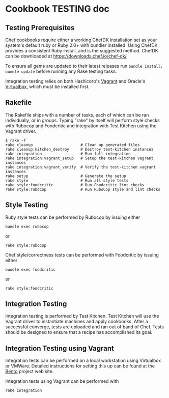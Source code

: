 Cookbook TESTING doc
====================

Testing Prerequisites
---------------------
Chef cookbooks require either a working ChefDK installation set as your system's default ruby or Ruby 2.0+ with bundler installed. Using ChefDK provides a consistent Ruby install, and is the suggested method. ChefDK can be downloaded at https://downloads.chef.io/chef-dk/

To ensure all gems are updated to their latest releases run `bundle install; bundle update` before running any Rake testing tasks.

Integration testing relies on both Hashicorp's [Vagrant](https://www.vagrantup.com/downloads.html) and Oracle's [Virtualbox](https://www.virtualbox.org/wiki/Downloads), which must be installed first.

Rakefile
--------
The Rakefile ships with a number of tasks, each of which can be ran
individually, or in groups. Typing "rake" by itself will perform style
checks with Rubocop and Foodcritic and integration with Test Kitchen
using the Vagrant driver.

```
$ rake -T
rake cleanup                     # Clean up generated files
rake cleanup:kitchen_destroy     # Destroy test-kitchen instances
rake integration                 # Run full integration
rake integration:vagrant_setup   # Setup the test-kitchen vagrant instances
rake integration:vagrant_verify  # Verify the test-kitchen vagrant instances
rake setup                       # Generate the setup
rake style                       # Run all style tests
rake style:foodcritic            # Run Foodcritic lint checks
rake style:rubocop               # Run RuboCop style and lint checks
```

Style Testing
-------------
Ruby style tests can be performed by Rubocop by issuing either
```
bundle exec rubocop
```
or
```
rake style:rubocop
```

Chef style/correctness tests can be performed with Foodcritic by issuing either
```
bundle exec foodcritic
```
or
```
rake style:foodcritic
```

Integration Testing
-------------------
Integration testing is performed by Test Kitchen. Test Kitchen will
use the Vagrant driver to instantiate machines and apply cookbooks.
After a successful converge, tests are uploaded and ran out of band
of Chef. Tests should be designed to ensure that a recipe has
accomplished its goal.

Integration Testing using Vagrant
---------------------------------
Integration tests can be performed on a local workstation using
Virtualbox or VMWare. Detailed instructions for setting this up can be
found at the [Bento](https://github.com/chef/bento) project web site.

Integration tests using Vagrant can be performed with
```
rake integration
```
